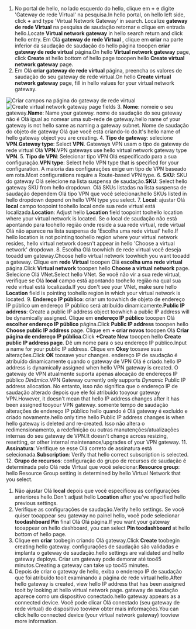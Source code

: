 1. <span data-ttu-id="85deb-101">No portal de hello, no lado esquerdo do hello, clique em  **+**  e digite 'Gateway de rede Virtual' na pesquisa.</span><span class="sxs-lookup"><span data-stu-id="85deb-101">In hello portal, on hello left side, click **+** and type 'Virtual Network Gateway' in search.</span></span> <span data-ttu-id="85deb-102">Localize **gateway de rede Virtual** na pesquisa de saudação retornar e clique em entrada hello.</span><span class="sxs-lookup"><span data-stu-id="85deb-102">Locate **Virtual network gateway** in hello search return and click hello entry.</span></span> <span data-ttu-id="85deb-103">Em Olá **gateway de rede Virtual** , clique em **criar** na parte inferior da saudação de saudação do hello página tooopen **criar gateway de rede virtual** página.</span><span class="sxs-lookup"><span data-stu-id="85deb-103">On hello **Virtual network gateway** page, click **Create** at hello bottom of hello page tooopen hello **Create virtual network gateway** page.</span></span>
2. <span data-ttu-id="85deb-104">Em Olá **criar gateway de rede virtual** página, preencha os valores de saudação do seu gateway de rede virtual.</span><span class="sxs-lookup"><span data-stu-id="85deb-104">On hello **Create virtual network gateway** page, fill in hello values for your virtual network gateway.</span></span>

  <span data-ttu-id="85deb-105">![Criar campos na página do gateway de rede virtual](./media/vpn-gateway-add-gw-rm-portal-include/gw.png "Criar campos na página do gateway de rede virtual")</span><span class="sxs-lookup"><span data-stu-id="85deb-105">![Create virtual network gateway page fields](./media/vpn-gateway-add-gw-rm-portal-include/gw.png "Create virtual network gateway page fields")</span></span>
3. <span data-ttu-id="85deb-106">**Nome**: nomeie o seu gateway.</span><span class="sxs-lookup"><span data-stu-id="85deb-106">**Name**: Name your gateway.</span></span> <span data-ttu-id="85deb-107">nome de saudação do seu gateway não é Olá igual ao nomear uma sub-rede de gateway.</span><span class="sxs-lookup"><span data-stu-id="85deb-107">hello name of your gateway is not hello same as naming a gateway subnet.</span></span> <span data-ttu-id="85deb-108">Nome de saudação do objeto de gateway Olá que você está criando-lo do.</span><span class="sxs-lookup"><span data-stu-id="85deb-108">It's hello name of hello gateway object you are creating.</span></span>
4. <span data-ttu-id="85deb-109">**Tipo de gateway**: selecione **VPN**.</span><span class="sxs-lookup"><span data-stu-id="85deb-109">**Gateway type**: Select **VPN**.</span></span> <span data-ttu-id="85deb-110">Gateways VPN usam o tipo de gateway de rede virtual Olá **VPN**.</span><span class="sxs-lookup"><span data-stu-id="85deb-110">VPN gateways use hello virtual network gateway type **VPN**.</span></span>
5. <span data-ttu-id="85deb-111">**Tipo de VPN**: Selecionar tipo VPN Olá especificado para a sua configuração.</span><span class="sxs-lookup"><span data-stu-id="85deb-111">**VPN type**: Select hello VPN type that is specified for your configuration.</span></span> <span data-ttu-id="85deb-112">A maioria das configurações exige um tipo de VPN baseado em rota.</span><span class="sxs-lookup"><span data-stu-id="85deb-112">Most configurations require a Route-based VPN type.</span></span>
6. <span data-ttu-id="85deb-113">**SKU**: SKU do gateway Olá selecione na lista suspensa de saudação.</span><span class="sxs-lookup"><span data-stu-id="85deb-113">**SKU**: Select hello gateway SKU from hello dropdown.</span></span> <span data-ttu-id="85deb-114">Olá SKUs listadas na lista suspensa de saudação dependem Olá tipo VPN que você selecionar.</span><span class="sxs-lookup"><span data-stu-id="85deb-114">hello SKUs listed in hello dropdown depend on hello VPN type you select.</span></span>
7. <span data-ttu-id="85deb-115">**Local**: ajustar Olá **local** campo toopoint toohello local onde sua rede virtual está localizada.</span><span class="sxs-lookup"><span data-stu-id="85deb-115">**Location**: Adjust hello **Location** field toopoint toohello location where your virtual network is located.</span></span> <span data-ttu-id="85deb-116">Se o local de saudação não está apontando para toohello região onde reside a sua rede virtual, rede virtual Olá não aparece na lista suspensa de 'Escolha uma rede virtual' hello.</span><span class="sxs-lookup"><span data-stu-id="85deb-116">If hello location is not pointing toohello region where your virtual network resides, hello virtual network doesn't appear in hello 'Choose a virtual network' dropdown.</span></span>
8. <span data-ttu-id="85deb-117">Escolha Olá toowhich de rede virtual você deseja tooadd um gateway.</span><span class="sxs-lookup"><span data-stu-id="85deb-117">Choose hello virtual network toowhich you want tooadd a gateway.</span></span> <span data-ttu-id="85deb-118">Clique em **rede Virtual** tooopen Olá **escolha uma rede virtual** página.</span><span class="sxs-lookup"><span data-stu-id="85deb-118">Click **Virtual network** tooopen hello **Choose a virtual network** page.</span></span> <span data-ttu-id="85deb-119">Selecione Olá VNet.</span><span class="sxs-lookup"><span data-stu-id="85deb-119">Select hello VNet.</span></span> <span data-ttu-id="85deb-120">Se você não vir a sua rede virtual, verifique se Olá **local** campo está apontando toohello região na qual sua rede virtual está localizada.</span><span class="sxs-lookup"><span data-stu-id="85deb-120">If you don't see your VNet, make sure hello **Location** field is pointing toohello region in which your virtual network is located.</span></span>
9. <span data-ttu-id="85deb-121">**Endereço IP público**: criar um toowhich de objeto de endereço IP público um endereço IP público será atribuído dinamicamente.</span><span class="sxs-lookup"><span data-stu-id="85deb-121">**Public IP address**: Create a public IP address object toowhich a public IP address will be dynamically assigned.</span></span> <span data-ttu-id="85deb-122">Clique em **endereço IP público** tooopen Olá **escolher endereço IP público** página.</span><span class="sxs-lookup"><span data-stu-id="85deb-122">Click **Public IP address** tooopen hello **Choose public IP address** page.</span></span> <span data-ttu-id="85deb-123">Clique em **+ criar novos** tooopen Olá **Criar página de endereço IP pública**.</span><span class="sxs-lookup"><span data-stu-id="85deb-123">Click **+Create New** tooopen hello **Create public IP address page**.</span></span> <span data-ttu-id="85deb-124">Dê um nome para o seu endereço IP público.</span><span class="sxs-lookup"><span data-stu-id="85deb-124">Input a name for your public IP address.</span></span> <span data-ttu-id="85deb-125">Clique em **Okey** toosave suas alterações.</span><span class="sxs-lookup"><span data-stu-id="85deb-125">Click **OK** toosave your changes.</span></span> <span data-ttu-id="85deb-126">endereço IP de saudação é atribuído dinamicamente quando o gateway de VPN Olá é criado.</span><span class="sxs-lookup"><span data-stu-id="85deb-126">hello IP address is dynamically assigned when hello VPN gateway is created.</span></span> <span data-ttu-id="85deb-127">O gateway de VPN atualmente suporta apenas alocação de endereços IP público *Dinâmico*.</span><span class="sxs-lookup"><span data-stu-id="85deb-127">VPN Gateway currently only supports *Dynamic* Public IP address allocation.</span></span> <span data-ttu-id="85deb-128">No entanto, isso não significa que o endereço IP de saudação alterado depois que ele foi atribuído tooyour gateway VPN.</span><span class="sxs-lookup"><span data-stu-id="85deb-128">However, it doesn't mean that hello IP address changes after it has been assigned tooyour VPN gateway.</span></span> <span data-ttu-id="85deb-129">somente tempo de saudação alterações de endereço IP público hello quando é Olá gateway é excluído e criado novamente.</span><span class="sxs-lookup"><span data-stu-id="85deb-129">hello only time hello Public IP address changes is when hello gateway is deleted and re-created.</span></span> <span data-ttu-id="85deb-130">Isso não altera o redimensionamento, a redefinição ou outras manutenções/atualizações internas do seu gateway de VPN.</span><span class="sxs-lookup"><span data-stu-id="85deb-130">It doesn't change across resizing, resetting, or other internal maintenance/upgrades of your VPN gateway.</span></span>
11. <span data-ttu-id="85deb-131">**Assinatura**: Verifique se esse Olá correto de assinatura está selecionada.</span><span class="sxs-lookup"><span data-stu-id="85deb-131">**Subscription**: Verify that hello correct subscription is selected.</span></span>
12. <span data-ttu-id="85deb-132">**Grupo de recursos**: configuração do grupo de recursos de saudação é determinada pelo Olá rede Virtual que você selecionar.</span><span class="sxs-lookup"><span data-stu-id="85deb-132">**Resource group**: hello Resource Group setting is determined by hello Virtual Network that you select.</span></span>
1. <span data-ttu-id="85deb-133">Não ajustar Olá **local** depois que você especificou as configurações anteriores hello.</span><span class="sxs-lookup"><span data-stu-id="85deb-133">Don't adjust hello **Location** after you've specified hello previous settings.</span></span>
2. <span data-ttu-id="85deb-134">Verifique as configurações de saudação.</span><span class="sxs-lookup"><span data-stu-id="85deb-134">Verify hello settings.</span></span> <span data-ttu-id="85deb-135">Se você quiser tooappear seu gateway no painel hello, você pode selecionar **toodashboard Pin** final Olá Olá página.</span><span class="sxs-lookup"><span data-stu-id="85deb-135">If you want your gateway tooappear on hello dashboard, you can select **Pin toodashboard** at hello bottom of hello page.</span></span>
3. <span data-ttu-id="85deb-136">Clique em **criar** toobegin criando Olá gateway.</span><span class="sxs-lookup"><span data-stu-id="85deb-136">Click **Create** toobegin creating hello gateway.</span></span> <span data-ttu-id="85deb-137">configurações de saudação são validadas e implanta o gateway de saudação.</span><span class="sxs-lookup"><span data-stu-id="85deb-137">hello settings are validated and hello gateway deploys.</span></span> <span data-ttu-id="85deb-138">Criar um gateway pode demorar até too45 minutos.</span><span class="sxs-lookup"><span data-stu-id="85deb-138">Creating a gateway can take up too45 minutes.</span></span>
4. <span data-ttu-id="85deb-139">Depois de criar o gateway de hello, exiba o endereço IP de saudação que foi atribuído tooit examinando a página de rede virtual hello.</span><span class="sxs-lookup"><span data-stu-id="85deb-139">After hello gateway is created, view hello IP address that has been assigned tooit by looking at hello virtual network page.</span></span> <span data-ttu-id="85deb-140">gateway de saudação aparece como um dispositivo conectado.</span><span class="sxs-lookup"><span data-stu-id="85deb-140">hello gateway appears as a connected device.</span></span> <span data-ttu-id="85deb-141">Você pode clicar Olá conectado (seu gateway de rede virtual) do dispositivo tooview obter mais informações.</span><span class="sxs-lookup"><span data-stu-id="85deb-141">You can click hello connected device (your virtual network gateway) tooview more information.</span></span>
